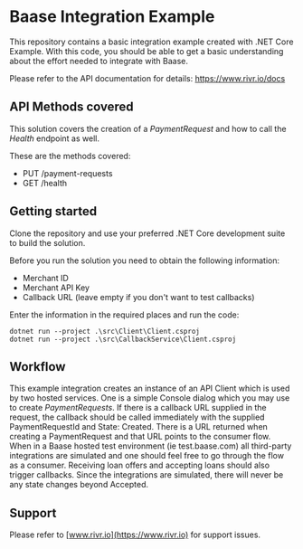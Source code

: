 # Baase Integration Example
This repository contains a basic integration example created with .NET Core Example. With this code, you should be able to get a basic understanding about the effort needed to integrate with Baase.

Please refer to the API documentation for details: https://www.rivr.io/docs

## API Methods covered
This solution covers the creation of a *PaymentRequest* and how to call the *Health* endpoint as well.

These are the methods covered: 
- PUT /payment-requests
- GET /health

## Getting started
Clone the repository and use your preferred .NET Core development suite to build the solution.

Before you run the solution you need to obtain the following information: 
- Merchant ID
- Merchant API Key
- Callback URL (leave empty if you don't want to test callbacks)

Enter the information in the required places and run the code:

```
dotnet run --project .\src\Client\Client.csproj
dotnet run --project .\src\CallbackService\Client.csproj
```

## Workflow

This example integration creates an instance of an API Client which is used by two hosted services. One is a simple Console dialog which you may use to create *PaymentRequests*. If there is a callback URL supplied in the request, the callback should be called immediately with the supplied PaymentRequestId and State: Created. There is a URL returned when creating a PaymentRequest and that URL points to the consumer flow. When in a Baase hosted test environment (ie test.baase.com) all third-party integrations are simulated and one should feel free to go through the flow as a consumer. Receiving loan offers and accepting loans should also trigger callbacks. Since the integrations are simulated, there will never be any state changes beyond Accepted.

## Support

Please refer to [www.rivr.io](https://www.rivr.io) for support issues.